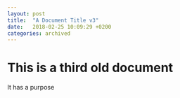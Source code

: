 ```yaml
---
layout: post
title:  "A Document Title v3"
date:   2018-02-25 10:09:29 +0200
categories: archived
---
```


# This is a third old document

It has a purpose
